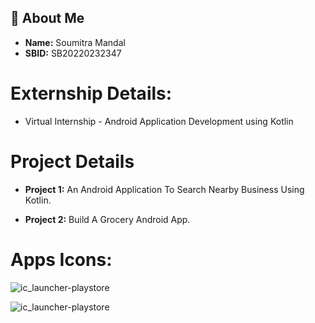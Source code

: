## 🚀 About Me

- **Name:** Soumitra Mandal
- **SBID:** SB20220232347

# Externship Details:

- Virtual Internship - Android Application Development using Kotlin

# Project Details

- **Project 1:** An Android Application To Search Nearby Business Using Kotlin.

- **Project 2:** Build A Grocery Android App.

# Apps Icons:

![ic_launcher-playstore](https://user-images.githubusercontent.com/90763881/191561860-d1760c76-2dcc-4d70-88b0-45d37aea8dc0.png)

![ic_launcher-playstore](https://user-images.githubusercontent.com/90763881/191561907-b9f69cfd-dcdb-4cd7-8030-8c452394ca6c.png)
